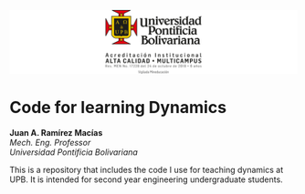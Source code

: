 ![Logo UPB](./img/logoUPB.png)

# Code for learning Dynamics
**Juan A. Ramírez Macías**  
*Mech. Eng. Professor*  
*Universidad Pontificia Bolivariana*

This is a repository that includes the code I use for teaching dynamics at UPB. It is intended for second year engineering undergraduate students.